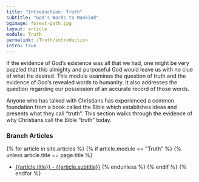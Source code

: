 ```yaml
---
title: "Introduction: Truth"
subtitle: "God's Words to Mankind"
bgimage: forest-path.jpg
layout: article
module: Truth
permalink: /Truth/introduction
intro: true
---
```


If the evidence of God’s existence was all that we had, one might be very puzzled that this almighty and purposeful God would leave us with no clue of what He desired. This module examines the question of truth and the evidence of God’s revealed words to humanity. It also addresses the question regarding our possession of an accurate record of those words.
 
Anyone who has talked with Christians has experienced a common foundation from a book called the Bible which establishes ideas and presents what they call “truth”. This section walks through the evidence of why Christians call the Bible “truth” today.

### Branch Articles
{% for article in site.articles %}
{% if article.module == "Truth" %}
{% unless article.title == page.title %}
- [{{article.title}} - {{article.subtitle}}]({{article.permalink}})
{% endunless %}
{% endif %}
{% endfor %}